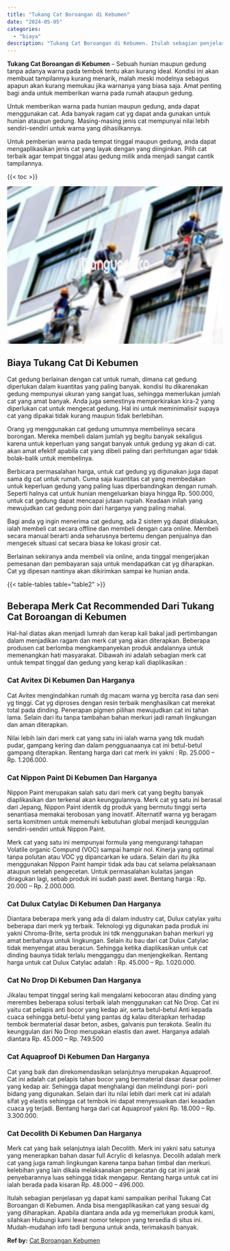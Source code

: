 ```yaml
---
title: "Tukang Cat Boroangan di Kebumen"
date: "2024-05-05"
categories: 
  - "biaya"
description: "Tukang Cat Boroangan di Kebumen. Itulah sebagian penjelasan yg dapat kami sampaikan perihal Tukang Cat Boroangan di Kebumen. Anda bisa mengaplikasikan cat ya..."
---
```


**Tukang Cat Boroangan di Kebumen** – Sebuah hunian maupun gedung tanpa adanya warna pada tembok tentu akan kurang ideal. Kondisi ini akan membuat tampilannya kurang menarik, malah meski modelnya sebagus apapun akan kurang memukau jika warnanya yang biasa saja. Amat penting bagi anda untuk memberikan warna pada rumah ataupun gedung.

Untuk memberikan warna pada hunian maupun gedung, anda dapat menggunakan cat. Ada banyak ragam cat yg dapat anda gunakan untuk hunian ataupun gedung. Masing-masing jenis cat mempunyai nilai lebih sendiri-sendiri untuk warna yang dihasilkannya.

Untuk pemberian warna pada tempat tinggal maupun gedung, anda dapat mengaplikasikan jenis cat yang layak dengan yang diinginkan. Pilih cat terbaik agar tempat tinggal atau gedung milik anda menjadi sangat cantik tampilannya.

{{< toc >}}

![Tukang Cat Boroangan di Kebumen](/images/jasa-cat-murah07.png)

## Biaya Tukang Cat Di Kebumen

Cat gedung berlainan dengan cat untuk rumah, dimana cat gedung diperlukan dalam kuantitas yang paling banyak. kondisi itu dikarenakan gedung mempunyai ukuran yang sangat luas, sehingga memerlukan jumlah cat yang amat banyak. Anda juga semestinya memperkirakan kira-2 yang diperlukan cat untuk mengecat gedung. Hal ini untuk meminimalisir supaya cat yang dipakai tidak kurang maupun tidak berlebihan.

Orang yg menggunakan cat gedung umumnya membelinya secara borongan. Mereka membeli dalam jumlah yg begitu banyak sekaligus karena untuk keperluan yang sangat banyak untuk gedung yg akan di cat. akan amat efektif apabila cat yang dibeli paling dari perhitungan agar tidak bolak-balik untuk membelinya.

Berbicara permasalahan harga, untuk cat gedung yg digunakan juga dapat sama dg cat untuk rumah. Cuma saja kuantitas cat yang membedakan untuk keperluan gedung yang paling luas diperbandingkan dengan rumah. Seperti halnya cat untuk hunian mengeluarkan biaya hingga Rp. 500.000, untuk cat gedung dapat mencapai jutaan rupiah. Keadaan inilah yang mewujudkan cat gedung poin dari harganya yang paling mahal.

Bagi anda yg ingin menerima cat gedung, ada 2 sistem yg dapat dilakukan, ialah membeli cat secara offline dan membeli dengan cara online. Membeli secara manual berarti anda seharusnya bertemu dengan penjualnya dan mengecek situasi cat secara biasa ke lokasi grosir cat.

Berlainan sekiranya anda membeli via online, anda tinggal mengerjakan pemesanan dan pembayaran saja untuk mendapatkan cat yg diharapkan. Cat yg dipesan nantinya akan dikirimkan sampai ke hunian anda.

{{< table-tables table="table2" >}}

## Beberapa Merk Cat Recommended Dari Tukang Cat Boroangan di Kebumen

Hal-hal diatas akan menjadi lumrah dan kerap kali bakal jadi pertimbangan dalam menjadikan ragam dan merk cat yang akan diterapkan. Beberapa produsen cat berlomba mengkampanyekan produk andalannya untuk memenangkan hati masyarakat. Dibawah ini adalah sebagian merk cat untuk tempat tinggal dan gedung yang kerap kali diaplikasikan :

### Cat Avitex Di Kebumen Dan Harganya

Cat Avitex mengindahkan rumah dg macam warna yg bercita rasa dan seni yg tinggi. Cat yg diproses dengan resin terbaik menghasilkan cat merekat total pada dinding. Penerapan pigmen pilihan mewujudkan cat ini tahan lama. Selain dari itu tanpa tambahan bahan merkuri jadi ramah lingkungan dan aman diterapkan.

Nilai lebih lain dari merk cat yang satu ini ialah warna yang tdk mudah pudar, gampang kering dan dalam pengguanaanya cat ini betul-betul gampang diterapkan. Rentang harga dari cat merk ini yakni : Rp. 25.000 – Rp. 1.206.000.

### Cat Nippon Paint Di Kebumen Dan Harganya

Nippon Paint merupakan salah satu dari merk cat yang begitu banyak diaplikasikan dan terkenal akan keunggulannya. Merk cat yg satu ini berasal dari Jepang, Nippon Paint identik dg produk yang bermutu tinggi serta senantiasa memakai terobosan yang inovatif. Alternatif warna yg beragam serta komitmen untuk memenuhi kebutuhan global menjadi keunggulan sendiri-sendiri untuk Nippon Paint.

Merk cat yang satu ini mempunyai formula yang mengurangi tahapan Volatile organic Compund (VOC) sampai hampir nol. Kinerja yang optimal tanpa polutan atau VOC yg dipancarkan ke udara. Selain dari itu jika menggunakan Nippon Paint hampir tidak ada bau cat selama pelaksanaan ataupun setelah pengecetan. Untuk permasalahan kulaitas jangan diragukan lagi, sebab produk ini sudah pasti awet. Bentang harga : Rp. 20.000 – Rp. 2.000.000.

### Cat Dulux Catylac Di Kebumen Dan Harganya

Diantara beberapa merk yang ada di dalam industry cat, Dulux catylax yaitu beberapa dari merk yg terbaik. Teknologi yg digunakan pada produk ini yakni Chroma-Brite, serta produk ini tdk menggunakan bahan merkuri yg amat berbahaya untuk lingkungan. Selain itu bau dari cat Dulux Catylac tidak menyengat atau beracun. Sehingga ketika diaplikasikan untuk cat dinding baunya tidak terlalu mengganggu dan menjengkelkan. Rentang harga untuk cat Dulux Catylac adalah : Rp. 45.000 – Rp. 1.020.000.

### Cat No Drop Di Kebumen Dan Harganya

Jikalau tempat tinggal sering kali mengalami kebocoran atau dinding yang merembes beberapa solusi terbaik ialah menggunakan cat No Drop. Cat ini yaitu cat pelapis anti bocor yang kedap air, serta betul-betul Anti kepada cuaca sehingga betul-betul yang pantas dg kalau diterapkan terhadap tembok bermaterial dasar beton, asbes, galvanis pun terakota. Sealin itu keunggulan dari No Drop merupakan elastis dan awet. Harganya adalah diantara Rp. 45.000 – Rp. 749.500

### Cat Aquaproof Di Kebumen Dan Harganya

Cat yang baik dan direkomendasikan selanjutnya merupakan Aquaproof. Cat ini adalah cat pelapis tahan bocor yang bermaterial dasar dasar polimer yang kedap air. Sehingga dapat menghalangi dan melindungi pori- pori bidang yang digunakan. Selain dari itu nilai lebih dari merk cat ini adalah sifat yg elastis sehingga cat tembok ini dapat menyesuaikan dari keaadan cuaca yg terjadi. Bentang harga dari cat Aquaproof yakni Rp. 18.000 – Rp. 3.300.000.

### Cat Decolith Di Kebumen Dan Harganya

Merk cat yang baik selanjutnya ialah Decolith. Merk ini yakni satu satunya yang menerapkan bahan dasar full Acrylic di kelasnya. Decolih adalah merk cat yang juga ramah lingkungan karena tanpa bahan timbal dan merkuri. kelebihan yang lain dikala melaksanakan pengecatan dg cat ini jarak penyebarannya luas sehingga tidak mengapur. Rentang harga untuk cat ini ialah berada pada kisaran Rp. 48.000 – 496.000.

Itulah sebagian penjelasan yg dapat kami sampaikan perihal Tukang Cat Boroangan di Kebumen. Anda bisa mengaplikasikan cat yang sesuai dg yang diharapkan. Apabila diantara anda ada yg memerlukan produk kami, silahkan Hubungi kami lewat nomor telepon yang tersedia di situs ini. Mudah-mudahan info tadi berguna untuk anda, terimakasih banyak.

**Ref by:** [Cat Boroangan Kebumen](https://id.wikipedia.org/wiki/Cat)
